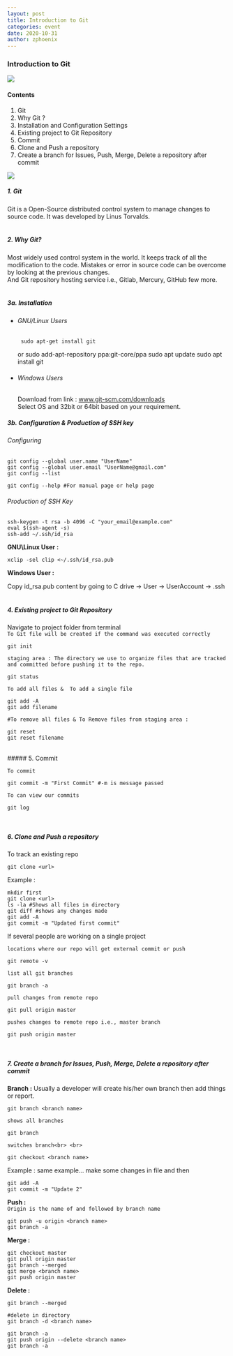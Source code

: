```yaml
---
layout: post
title: Introduction to Git
categories: event
date: 2020-10-31
author: zphoenix
---
```

### Introduction to Git

![](https://cdn-images-1.medium.com/max/400/1*9VlqcleV4uhord3IzL0pGQ.jpeg)


#### **Contents**

1.  Git
1.  Why Git ?
1.  Installation and Configuration Settings
1.  Existing project to Git Repository
1.  Commit
1.  Clone and Push a repository
1.  Create a branch for Issues, Push, Merge, Delete a repository after commit

![](https://cdn-images-1.medium.com/max/400/1*Ju-X7VzkCnYT7UngdT26Qw.png)

##### 1. Git<br> 
Git is a Open-Source distributed control system to manage changes
to source code. It was developed by Linus Torvalds.<br> <br> 
##### 2. Why Git?<br>
Most widely used control system in the world. It keeps track of all the
modification to the code. Mistakes or error in source code can be overcome by
looking at the previous changes.<br> And Git repository hosting service i.e., Gitlab, Mercury, GitHub few more.<br><br> 

##### 3a. Installation<br> 
* ###### GNU/Linux Users
       sudo apt-get install git
     or
       sudo add-apt-repository ppa:git-core/ppa
       sudo apt update
       sudo apt install git
 
* ###### Windows Users<br>
  Download from link : www.git-scm.com/downloads<br> Select OS and 32bit or 64bit based on your requirement.<br>

##### 3b. Configuration & Production of SSH key<br> 

###### Configuring

    git config --global user.name "UserName"
    git config --global user.email "UserName@gmail.com"
    git config --list
    
    git config --help #For manual page or help page
    
###### Production of SSH Key
   
    ssh-keygen -t rsa -b 4096 -C "your_email@example.com"
    eval $(ssh-agent -s)
    ssh-add ~/.ssh/id_rsa
    
   **GNU\Linux User :**
   
    xclip -sel clip <~/.ssh/id_rsa.pub
   
   **Windows User :**
   
   Copy id_rsa.pub content by going to C drive -> User -> UserAccount -> .ssh<br><br>
##### 4. Existing project to Git Repository<br> 
Navigate to project folder from terminal<br> 
`To Git file will be created if the command was executed correctly` 

    git init 
`staging area : The directory we use to organize files that are tracked and committed before pushing it to the repo.`   
    
    git status
`To add all files &  To add a single file`
   
    git add -A 
    git add filename 
    
`#To remove all files & To Remove files from staging area :` 

    git reset 
    git reset filename
<br> 
##### 5. Commit<br> 

`To commit`

    git commit -m "First Commit" #-m is message passed
`To can view our commits`

    git log 
   <br>
   
##### 6. Clone and Push a repository<br> 
To track an existing repo

    git clone <url> 
    
   Example : 
   
    mkdir first
    git clone <url>
    ls -la #Shows all files in directory
    git diff #shows any changes made
    git add -A
    git commit -m "Updated first commit"
    
If several people are working on a single project<br> 

`locations where our repo will get external commit or push`

    git remote -v 
`list all git branches`    
    
    git branch -a 
`pull changes from remote repo`

    git pull origin master 
`pushes changes to remote repo i.e., master branch`    
    
    git push origin master 
    
   <br>
   
##### 7. Create a branch for Issues, Push, Merge, Delete a repository after commit
**Branch :**
Usually a developer will create his/her own branch then add things or report.<br> 

    git branch <branch name> 
`shows all branches`    
    
    git branch 
`switches branch<br> <br> `    
    
    git checkout <branch name> 
    
Example : 
same example... make some changes in file and then<br> 

    git add -A
    git commit -m "Update 2"
    
**Push :**<br> 
`Origin is the name of and followed by branch name`

    git push -u origin <branch name> 
    git branch -a
    
**Merge :**<br> 

    git checkout master 
    git pull origin master
    git branch --merged
    git merge <branch name>
    git push origin master
    
**Delete :**<br> 

    git branch --merged
    
    #delete in directory
    git branch -d <branch name>
    
    git branch -a
    git push origin --delete <branch name>
    git branch -a

